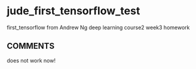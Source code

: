 # jude_first_tensorflow_test
first_tensorflow from Andrew Ng deep learning course2 week3 homework
## COMMENTS
does not work now!
